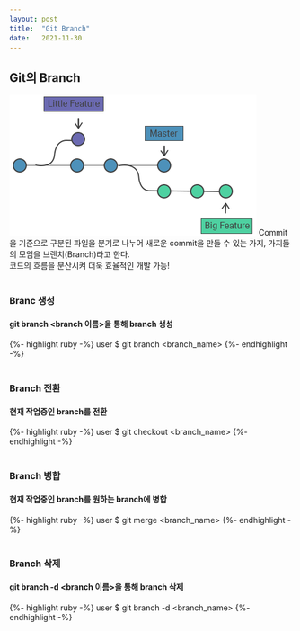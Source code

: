 ```yaml
---
layout: post
title:  "Git Branch"
date:   2021-11-30
---
```


## Git의 Branch
<img src="/assets/img/git branch.png"><img>
Commit을 기준으로 구분된 파일을 분기로 나누어 새로운 commit을 만들 수 있는 가지, 가지들의 모임을 브랜치(Branch)라고 한다.
<br>
코드의 흐름을 분산시켜 더욱 효율적인 개발 가능!
<br>
<br>

### Branc 생성
#### git branch <branch 이름>을 통해 branch 생성
{%- highlight ruby -%}
user $ git branch <branch_name>
{%- endhighlight -%}
<br>
<br>

### Branch 전환
#### 현재 작업중인 branch를 전환
{%- highlight ruby -%}
user $ git checkout <branch_name>
{%- endhighlight -%}
<br>
<br>

### Branch 병합
#### 현재 작업중인 branch를 원하는 branch에 병합
{%- highlight ruby -%}
user $ git merge <branch_name>
{%- endhighlight -%}
<br>
<br>

### Branch 삭제
#### git branch -d <branch 이름>을 통해 branch 삭제
{%- highlight ruby -%}
user $ git branch -d <branch_name>
{%- endhighlight -%}
